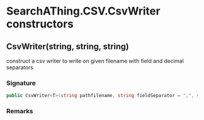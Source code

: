 # SearchAThing.CSV.CsvWriter<T> constructors
## CsvWriter<T>(string, string, string)
construct a csv writer to write on given filename with field and decimal separators

### Signature
```csharp
public CsvWriter<T>(string pathfilename, string fieldSeparator = ",", string decimalSeparator = ".")
```
### Remarks

